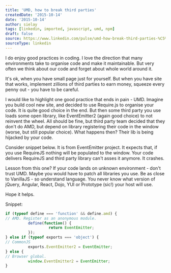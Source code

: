 ```yaml
---
title: 'UMD, how to break third parties'
createdDate: '2015-10-14'
date: '2015-10-14'
author: sielay
tags: [linkedin, imported, javascript, umd, npm]
draft: false
source: https://www.linkedin.com/pulse/umd-how-break-third-parties-%C5%82ukasz-marek-sielski/
sourceType: linkedin
---
```


I do enjoy good practices in coding. I love the direction that many environments take to organise code and make it maintainable. But very often we think about our code and forget about whole world around it.

It's ok, when you have small page just for yourself. But when you have site that works, implement zillions of third parties to earn money, squeeze every penny out - you have to be careful.

I would like to highlight one good practice that ends in pain - UMD. Imagine you build cool new site, and decided to use Require.js to organise your code. It is quite good choice in the end. But then some third party you use loads some open library, like EventEmitter2 (again good choice) to not reinvent the wheel. All should be fine, but third party team decided that they don't do AMD, but depend on library registering their code in the window (worse, but still popular choice). What happens then? Their lib is being hijacked by your code.

Consider snippet below. It is from EventEmitter project. It expects that, if you use RequireJS nothing will be populated to the window. Your code delivers RequireJS and third party library can't asses it anymore. It crashes.

Lesson from this one? If your code lands on unknown environment - don't trust UMD. Maybe you would have to patch all libraries you use. Be as close to VanillaJS - so understand language. You never know what version of jQuery, Angular, React, Dojo, YUI or Prototype (sic!) your host will use.

Hope it helps.

Snippet:

```javascript
if (typeof define === 'function' && define.amd) {
// AMD. Register as an anonymous module.
          define(function() {
                   return EventEmitter;
          });
} else if (typeof exports === 'object') {
// CommonJS
          exports.EventEmitter2 = EventEmitter;
} else {
// Browser global.
          window.EventEmitter2 = EventEmitter;
}
```

